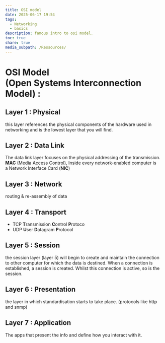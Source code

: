 ```yaml
---
title: OSI model
date: 2025-06-17 19:54
tags:
  - Networking
  - basics
description: famous intro to osi model.
toc: true
share: true
media_subpath: /Ressources/
---
```


# OSI Model (Open Systems Interconnection Model) : 

## Layer 1 : Physical
this layer references the physical components of the hardware used in networking and is the lowest layer that you will find.
## Layer 2 : Data Link
The data link layer focuses on the physical addressing of the transmission. **MAC** (Media Access Control), Inside every network-enabled computer is a Network Interface Card (**NIC**)
## Layer 3 : Network
routing & re-assembly of data
## Layer 4 : Transport
- TCP **T**ransmission **C**ontrol **P**rotoco
- UDP **U**ser **D**atagram **P**rotocol
## Layer 5 : Session
the session layer (layer 5) will begin to create and maintain the connection to other computer for which the data is destined. When a connection is established, a session is created. Whilst this connection is active, so is the session.
## Layer 6 : Presentation
the layer in which standardisation starts to take place. (protocols like http and snmp)
## Layer 7 : Application
The apps that present the info and define how you interact with it.
